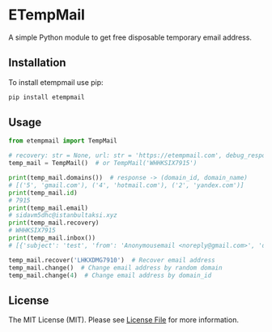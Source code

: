 # ETempMail

A simple Python module to get free disposable temporary email address.

## Installation

To install etempmail use pip:

```bash
pip install etempmail
```

## Usage

```python
from etempmail import TempMail

# recovery: str = None, url: str = 'https://etempmail.com', debug_response: bool = True
temp_mail = TempMail()  # or TempMail('WHHKSIX7915')

print(temp_mail.domains())  # response -> (domain_id, domain_name)
# [('5', 'gmail.com'), ('4', 'hotmail.com'), ('2', 'yandex.com')]
print(temp_mail.id)
# 7915
print(temp_mail.email)
# sidavm5dhc@istanbultaksi.xyz
print(temp_mail.recovery)
# WHHKSIX7915
print(temp_mail.inbox())
# [{'subject': 'test', 'from': 'Anonymousemail <noreply@gmail.com>', 'date': '16/08/2022 19:40:47', 'body': 'Test Body Code: 123'}]

temp_mail.recover('LHKXDMG7910')  # Recover email address
temp_mail.change()  # Change email address by random domain
temp_mail.change(4)  # Change email address by domain_id
```

## License

The MIT License (MIT). Please see [License File](LISENCE) for more information.